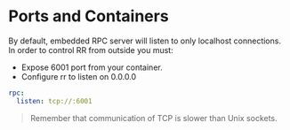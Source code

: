 # Ports and Containers
By default, embedded RPC server will listen to only localhost connections. In order to control RR from outside you must:

* Expose 6001 port from your container.
* Configure rr to listen on 0.0.0.0

```yaml
rpc:
  listen: tcp://:6001
```

> Remember that communication of TCP is slower than Unix sockets.
